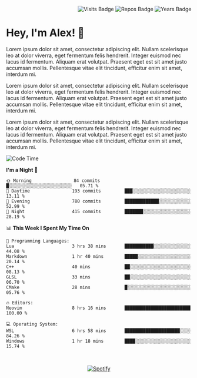 <p align="right">
  <img src="https://badges.pufler.dev/visits/Alextibtab/Alextibtab" alt="Visits Badge">
  <img src="https://badges.pufler.dev/repos/Alextibtab/" alt="Repos Badge">
  <img src="https://badges.pufler.dev/years/Alextibtab/" alt="Years Badge">
</p>

<h1 align="left">Hey, I'm Alex! 💽 </h1>

Lorem ipsum dolor sit amet, consectetur adipiscing elit. Nullam scelerisque leo at dolor viverra, eget fermentum felis hendrerit. Integer euismod nec lacus id fermentum. Aliquam erat volutpat. Praesent eget est sit amet justo accumsan mollis. Pellentesque vitae elit tincidunt, efficitur enim sit amet, interdum mi.

Lorem ipsum dolor sit amet, consectetur adipiscing elit. Nullam scelerisque leo at dolor viverra, eget fermentum felis hendrerit. Integer euismod nec lacus id fermentum. Aliquam erat volutpat. Praesent eget est sit amet justo accumsan mollis. Pellentesque vitae elit tincidunt, efficitur enim sit amet, interdum mi.

Lorem ipsum dolor sit amet, consectetur adipiscing elit. Nullam scelerisque leo at dolor viverra, eget fermentum felis hendrerit. Integer euismod nec lacus id fermentum. Aliquam erat volutpat. Praesent eget est sit amet justo accumsan mollis. Pellentesque vitae elit tincidunt, efficitur enim sit amet, interdum mi.

<!--START_SECTION:waka-->
![Code Time](http://img.shields.io/badge/Code%20Time-9%20hrs%204%20mins-blue)

**I'm a Night 🦉** 

```text
🌞 Morning                84 commits          █░░░░░░░░░░░░░░░░░░░░░░░░   05.71 % 
🌆 Daytime                193 commits         ███░░░░░░░░░░░░░░░░░░░░░░   13.11 % 
🌃 Evening                780 commits         █████████████░░░░░░░░░░░░   52.99 % 
🌙 Night                  415 commits         ███████░░░░░░░░░░░░░░░░░░   28.19 % 
```


📊 **This Week I Spent My Time On** 

```text
💬 Programming Languages: 
Lua                      3 hrs 38 mins       ███████████░░░░░░░░░░░░░░   44.08 % 
Markdown                 1 hr 40 mins        █████░░░░░░░░░░░░░░░░░░░░   20.14 % 
C++                      40 mins             ██░░░░░░░░░░░░░░░░░░░░░░░   08.13 % 
GLSL                     33 mins             ██░░░░░░░░░░░░░░░░░░░░░░░   06.70 % 
CMake                    28 mins             █░░░░░░░░░░░░░░░░░░░░░░░░   05.76 % 

🔥 Editors: 
Neovim                   8 hrs 16 mins       █████████████████████████   100.00 % 

💻 Operating System: 
WSL                      6 hrs 58 mins       █████████████████████░░░░   84.26 % 
Windows                  1 hr 18 mins        ████░░░░░░░░░░░░░░░░░░░░░   15.74 % 
```


<!--END_SECTION:waka-->
&nbsp;<div align="center">
  [![Spotify](https://spotify-now-playing-wine-six.vercel.app/api/spotify?border_color=ffffff)](https://open.spotify.com/user/pmo1v2ejnt42kgp5jar5drtag)
</div>

